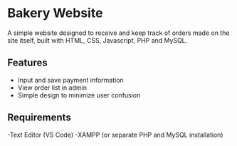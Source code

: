 # Bakery Website
A simple website designed to receive and keep track of orders made on the site itself, built with HTML, CSS, Javascript, PHP and MySQL.

## Features  
- Input and save payment information  
- View order list in admin 
- Simple design to minimize user confusion  

## Requirements
-Text Editor (VS Code)
-XAMPP (or separate PHP and MySQL installation)
